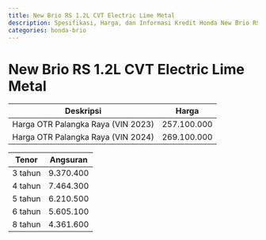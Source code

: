 ```yaml
---
title: New Brio RS 1.2L CVT Electric Lime Metal
description: Spesifikasi, Harga, dan Informasi Kredit Honda New Brio RS 1.2L CVT Electric Lime Metal
categories: honda-brio
---
```

# New Brio RS 1.2L CVT Electric Lime Metal

| Deskripsi | Harga |
| --- | --- |
| Harga OTR Palangka Raya (VIN 2023) | 257.100.000 |
| Harga OTR Palangka Raya (VIN 2024) | 269.100.000 |

| Tenor | Angsuran |
| --- | --- |
| 3 tahun | 9.370.400 |
| 4 tahun | 7.464.300 |
| 5 tahun | 6.210.500 |
| 6 tahun | 5.605.100 |
| 8 tahun | 4.361.600 |

